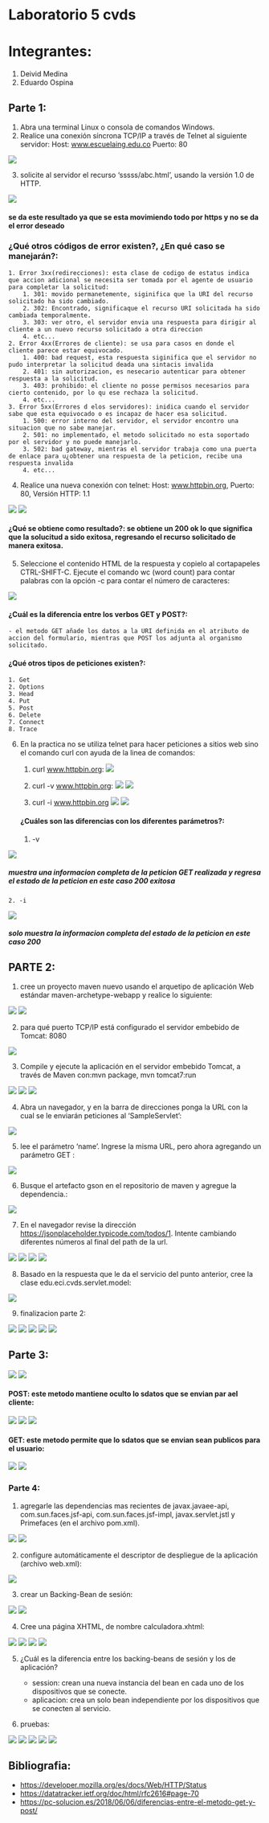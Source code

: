 # Laboratorio 5 cvds

# Integrantes:
1. Deivid Medina
2. Eduardo Ospina

## Parte 1:

1. Abra una terminal Linux o consola de comandos Windows.
2. Realice una conexión síncrona TCP/IP a través de Telnet al siguiente servidor: 
    Host: www.escuelaing.edu.co
    Puerto: 80


![](https://i.postimg.cc/8z9YfJH9/indexlab51.jpg)


3. solicite al servidor el recurso ‘sssss/abc.html’, usando la versión 1.0 de HTTP.


![](https://i.postimg.cc/SK9v6S1s/lab52.jpg)
#### se da este resultado ya que se esta movimiendo todo por https y no se da el error deseado

### ¿Qué otros códigos de error existen?, ¿En qué caso se manejarán?:

	1. Error 3xx(redirecciones): esta clase de codigo de estatus indica que accion adicional se necesita ser tomada por el agente de usuario para completar la solicitud:
		1. 301: movido permanetemente, siginifica que la URI del recurso solicitado ha sido cambiado.
		2. 302: Encontrado, significaque el recurso URI solicitada ha sido cambiada temporalmente.
		3. 303: ver otro, el servidor envia una respuesta para dirigir al cliente a un nuevo recurso solicitado a otra direccion
		4. etc...
	2. Error 4xx(Errores de cliente): se usa para casos en donde el cliente parece estar equivocado. 
		1. 400: bad request, esta respuesta siginifica que el servidor no pudo interpretar la solicitud deada una sintacis invalida
		2. 401: sin autorizacion, es nesecario autenticar para obtener respuesta a la solicitud.
		3. 403: prohibido: el cliente no posse permisos necesarios para cierto contenido, por lo qu ese rechaza la solicitud.
		4. etc...
	3. Error 5xx(Errores d elos servidores): inidica cuando el servidor sabe que esta equivocado o es incapaz de hacer esa solicitud.
		1. 500: error interno del servidor, el servidor encontro una situacion que no sabe manejar.
		2. 501: no implementado, el metodo solicitado no esta soportado por el servidor y no puede manejarlo.
		3. 502: bad gateway, mientras el servidor trabaja como una puerta de enlace para u¿obtener una respuesta de la peticion, recibe una respuesta invalida
		4. etc...

4. Realice una nueva conexión con telnet: Host: www.httpbin.org, Puerto: 80, Versión HTTP: 1.1

![](https://i.postimg.cc/tJHLBNfM/lab53.jpg)
![](https://i.postimg.cc/q7PY7Gkv/lab54.jpg)

#### ¿Qué se obtiene como resultado?: se obtiene un 200 ok lo que significa que la solucitud a sido exitosa, regresando el recurso solicitado de manera exitosa.


5.  Seleccione el contenido HTML de la respuesta y copielo al cortapapeles CTRL-SHIFT-C. Ejecute el comando wc (word count) para contar palabras con la opción -c para contar el número de caracteres:

![](https://i.postimg.cc/Y23nc7m9/lab55.jpg)

#### ¿Cuál es la diferencia entre los verbos GET y POST?: 
	- el metodo GET añade los datos a la URI definida en el atributo de accion del formulario, mientras que POST los adjunta al organismo solicitado.
#### ¿Qué otros tipos de peticiones existen?: 
	1. Get
	2. Options
	3. Head
	4. Put
	5. Post
	6. Delete
	7. Connect
	8. Trace

6. En la practica no se utiliza telnet para hacer peticiones a sitios web sino el comando curl con ayuda de la linea de comandos:
	1. curl www.httpbin.org: 
	   ![](https://i.postimg.cc/MpR1S0rD/lab56.jpg)

	2. curl -v www.httpbin.org:
	   ![](https://i.postimg.cc/26HZw0Vz/lab57.jpg)
	   ![](https://i.postimg.cc/pr4nNyf4/lab58.jpg)

	3. curl -i www.httpbin.org
	   ![](https://i.postimg.cc/0QHzmrBj/lab59.jpg)
	   ![](https://i.postimg.cc/d3kL9vbB/lab510.jpg)

	#### ¿Cuáles son las diferencias con los diferentes parámetros?:

	1. -v

![](https://i.postimg.cc/vm0Lmr56/lab512.jpg)
##### muestra una informacion completa de la peticion GET realizada y regresa el estado de la peticion en este caso 200 exitosa

	2. -i

![](https://i.postimg.cc/hjh8QX0Z/indexlab511.jpg)
##### solo muestra la informacion completa del estado de la peticion en este caso 200

## PARTE 2:

1. cree un proyecto maven nuevo usando el arquetipo de aplicación Web estándar maven-archetype-webapp y realice lo siguiente:

![](https://i.postimg.cc/jdrmvSfk/lab513.jpg)
![](https://i.postimg.cc/bwyMcV3x/lab514.jpg)

2. para qué puerto TCP/IP está configurado el servidor embebido de Tomcat: 8080

![](https://i.postimg.cc/GmMbZyJp/lab515.jpg)

3. Compile y ejecute la aplicación en el servidor embebido Tomcat, a través de Maven con:mvn package, mvn tomcat7:run

![](https://i.postimg.cc/XNhd0rLQ/lab515-5.jpg)
![](https://i.postimg.cc/rw24K7v4/lab516.jpg)
![](https://i.postimg.cc/qBLnzmpD/lab517.jpg)


4. Abra un navegador, y en la barra de direcciones ponga la URL con la cual se le enviarán peticiones al ‘SampleServlet’:

![](https://i.postimg.cc/jdNzRyMZ/lab519.jpg)

5. lee el parámetro ‘name’. Ingrese la misma URL, pero ahora agregando un parámetro GET :

![](https://i.postimg.cc/SRgpwnw4/lab518.jpg)


6. Busque el artefacto gson en el repositorio de maven y agregue la dependencia.:

![](https://i.postimg.cc/13k2f0SX/lab520.jpg)


7. En el navegador revise la dirección https://jsonplaceholder.typicode.com/todos/1. Intente cambiando diferentes números al final del path de la url.

![](https://i.postimg.cc/mgjVGQrK/lab521.jpg)
![](https://i.postimg.cc/zff7DVbv/lab522.jpg)
![](https://i.postimg.cc/hG3rXcTr/lab523.jpg)
![](https://i.postimg.cc/B6LCDkCG/lab524.jpg)

8. Basado en la respuesta que le da el servicio del punto anterior, cree la clase edu.eci.cvds.servlet.model:

![](https://i.postimg.cc/J4xDKK0D/lab525.jpg)

9. finalizacion parte 2:

![](https://i.postimg.cc/D0JLc9sF/lab526.jpg)
![](https://i.postimg.cc/kG08YTFS/lab527.jpg)
![](https://i.postimg.cc/PrD1vkTQ/lab528.jpg)
![](https://i.postimg.cc/mgGCQ6rf/lab529.jpg)
![](https://i.postimg.cc/cLMYTMKK/lab530.jpg)


## Parte 3: 

![](https://i.postimg.cc/hjtcNxSP/lab531.jpg)
![](https://i.postimg.cc/14htxtCC/lab532.jpg)

#### POST: este metodo mantiene oculto lo sdatos que se envian par ael cliente:

![](https://i.postimg.cc/cLGZ0Psz/lab533.jpg)
![](https://i.postimg.cc/2jq7fK9h/lab534.jpg)
![](https://i.postimg.cc/wj5zvFMj/lab535.jpg)

#### GET: este metodo permite que lo sdatos que se envian sean publicos para el usuario:

![](https://i.postimg.cc/0N6LSf2S/lab536.jpg)
![](https://i.postimg.cc/d39XFNnb/lab537.jpg)

### Parte 4: 

1.  agregarle las dependencias mas recientes de javax.javaee-api, com.sun.faces.jsf-api, com.sun.faces.jsf-impl, javax.servlet.jstl y Primefaces (en el archivo pom.xml).

![](https://i.postimg.cc/TwpgSMd3/lab538.jpg)
![](https://i.postimg.cc/7Yv0BWpq/lab539.jpg)


2.  configure automáticamente el descriptor de despliegue de la aplicación (archivo web.xml):

![](https://i.postimg.cc/qvwKvMg7/lab540.jpg)

3.  crear un Backing-Bean de sesión:

![](https://i.postimg.cc/mrrHzfFy/lab541.jpg)
![](https://i.postimg.cc/bJ7DBZVm/lab542.jpg)

4. Cree una página XHTML, de nombre calculadora.xhtml:

![](https://i.postimg.cc/15cnv5GK/lab543.jpg)
![](https://i.postimg.cc/2SkqMRTN/lab544.jpg)
![](https://i.postimg.cc/xdqXjvWs/lab545.jpg)
![](https://i.postimg.cc/qR3gykBy/lab546.jpg)

5. ¿Cuál es la diferencia entre los backing-beans de sesión y los de aplicación?
	- session: crean una nueva instancia del bean en cada uno de los dispositivos que se conecte.
	- aplicacion: crea un solo bean independiente por los dispositivos que se conecten al servicio.

6. pruebas:

![](https://i.postimg.cc/kGPGykDZ/lab547.jpg)
![](https://i.postimg.cc/d3R1N4y0/lab548.jpg)
![](https://i.postimg.cc/7YVhgt4s/lab549.jpg)
![](https://i.postimg.cc/Mp3GLcv1/lab550.jpg)
![](https://i.postimg.cc/43K3RJ9q/lab551.jpg)




## Bibliografia: 
- https://developer.mozilla.org/es/docs/Web/HTTP/Status
- https://datatracker.ietf.org/doc/html/rfc2616#page-70
- https://pc-solucion.es/2018/06/06/diferencias-entre-el-metodo-get-y-post/

